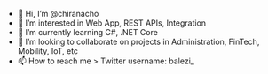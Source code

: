 - 👋 Hi, I’m @chiranacho
- 👀 I’m interested in Web App, REST APIs, Integration
- 🌱 I’m currently learning C#, .NET Core
- 💞️ I’m looking to collaborate on projects in Administration, FinTech, Mobility, IoT, etc
- 📫 How to reach me > Twitter username: balezi_

<!---
chiranacho/chiranacho is a ✨ special ✨ repository because its `README.md` (this file) appears on your GitHub profile.
You can click the Preview link to take a look at your changes.
--->

